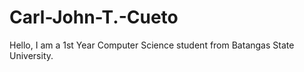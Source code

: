 # Carl-John-T.-Cueto
Hello, I am a 1st Year Computer Science student from Batangas State University. 
